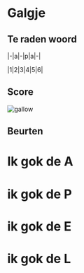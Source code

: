 # Galgje

## Te raden woord


|-|a|-|p|a|-|

|1|2|3|4|5|6|

## Score
![gallow](./images/2.png)

## Beurten
# Ik gok de A
# ik gok de P
# ik gok de E
# ik gok de L